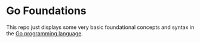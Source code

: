 # Go Foundations

This repo just displays some very basic foundational concepts and syntax in the [Go programming language](https://golang.org/).
